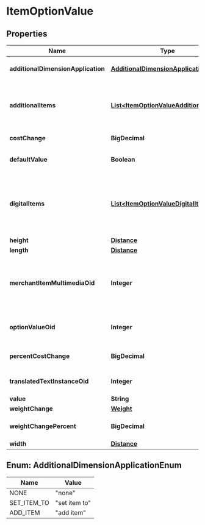 

# ItemOptionValue


## Properties

| Name | Type | Description | Notes |
|------------ | ------------- | ------------- | -------------|
|**additionalDimensionApplication** | [**AdditionalDimensionApplicationEnum**](#AdditionalDimensionApplicationEnum) | Additional dimensions application |  [optional] |
|**additionalItems** | [**List&lt;ItemOptionValueAdditionalItem&gt;**](ItemOptionValueAdditionalItem.md) | Additional items to add to the order if this value is selected |  [optional] |
|**costChange** | **BigDecimal** | Cost change |  [optional] |
|**defaultValue** | **Boolean** | True if default value |  [optional] |
|**digitalItems** | [**List&lt;ItemOptionValueDigitalItem&gt;**](ItemOptionValueDigitalItem.md) | Digital items to allow the customer to download if this option value is selected |  [optional] |
|**height** | [**Distance**](Distance.md) |  |  [optional] |
|**length** | [**Distance**](Distance.md) |  |  [optional] |
|**merchantItemMultimediaOid** | **Integer** | Multimedia object identifier associated with this option value |  [optional] |
|**optionValueOid** | **Integer** | Option value object identifier |  [optional] |
|**percentCostChange** | **BigDecimal** | Percentage cost change |  [optional] |
|**translatedTextInstanceOid** | **Integer** | Translated text instance id |  [optional] |
|**value** | **String** | Value |  [optional] |
|**weightChange** | [**Weight**](Weight.md) |  |  [optional] |
|**weightChangePercent** | **BigDecimal** | Percentage weight change |  [optional] |
|**width** | [**Distance**](Distance.md) |  |  [optional] |



## Enum: AdditionalDimensionApplicationEnum

| Name | Value |
|---- | -----|
| NONE | &quot;none&quot; |
| SET_ITEM_TO | &quot;set item to&quot; |
| ADD_ITEM | &quot;add item&quot; |



